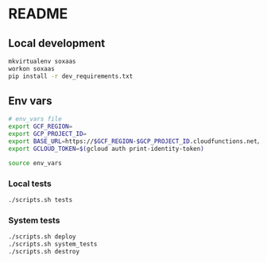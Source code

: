 # README

## Local development

```sh
mkvirtualenv soxaas
workon soxaas
pip install -r dev_requirements.txt
```

## Env vars


```bash
# env_vars file
export GCF_REGION=
export GCP_PROJECT_ID=
export BASE_URL=https://$GCF_REGION-$GCP_PROJECT_ID.cloudfunctions.net/
export GCLOUD_TOKEN=$(gcloud auth print-identity-token)
```

```sh
source env_vars
```

### Local tests

```sh
./scripts.sh tests
```

### System tests

```sh
./scripts.sh deploy
./scripts.sh system_tests
./scripts.sh destroy
```

